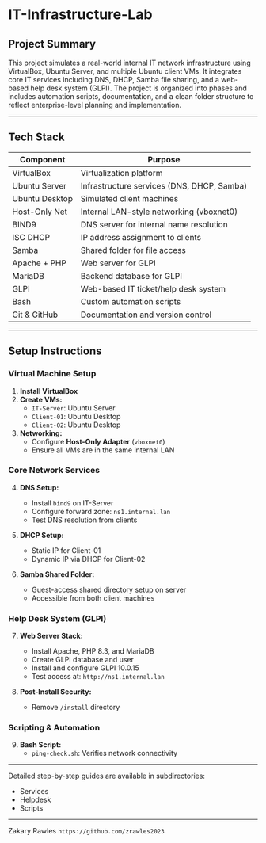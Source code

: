 # IT-Infrastructure-Lab

## Project Summary

This project simulates a real-world internal IT network infrastructure using VirtualBox, Ubuntu Server, and multiple Ubuntu client VMs. It integrates core IT services including DNS, DHCP, Samba file sharing, and a web-based help desk system (GLPI). The project is organized into phases and includes automation scripts, documentation, and a clean folder structure to reflect enterprise-level planning and implementation.

---

## Tech Stack

| Component      | Purpose                                       |
| -------------- | --------------------------------------------- |
| VirtualBox     | Virtualization platform                       |
| Ubuntu Server  | Infrastructure services (DNS, DHCP, Samba)    |
| Ubuntu Desktop | Simulated client machines                     |
| Host-Only Net  | Internal LAN-style networking (vboxnet0)      |
| BIND9          | DNS server for internal name resolution       |
| ISC DHCP       | IP address assignment to clients              |
| Samba          | Shared folder for file access                 |
| Apache + PHP   | Web server for GLPI                           |
| MariaDB        | Backend database for GLPI                     |
| GLPI           | Web-based IT ticket/help desk system          |
| Bash           | Custom automation scripts                     |
| Git & GitHub   | Documentation and version control             |

---

##  Setup Instructions

### Virtual Machine Setup
1. **Install VirtualBox**
2. **Create VMs:**
   - `IT-Server`: Ubuntu Server
   - `Client-01`: Ubuntu Desktop
   - `Client-02`: Ubuntu Desktop
3. **Networking:**
   - Configure **Host-Only Adapter** (`vboxnet0`)
   - Ensure all VMs are in the same internal LAN

###  Core Network Services
4. **DNS Setup:**
   - Install `bind9` on IT-Server
   - Configure forward zone: `ns1.internal.lan`
   - Test DNS resolution from clients

5. **DHCP Setup:**
   - Static IP for Client-01
   - Dynamic IP via DHCP for Client-02

6. **Samba Shared Folder:**
   - Guest-access shared directory setup on server
   - Accessible from both client machines

###  Help Desk System (GLPI)
7. **Web Server Stack:**
   - Install Apache, PHP 8.3, and MariaDB
   - Create GLPI database and user
   - Install and configure GLPI 10.0.15
   - Test access at: `http://ns1.internal.lan`

8. **Post-Install Security:**
   - Remove `/install` directory

###  Scripting & Automation
9. **Bash Script:**
   - `ping-check.sh`: Verifies network connectivity

---

 Detailed step-by-step guides are available in subdirectories:
- Services
- Helpdesk
- Scripts

---

Zakary Rawles 
`https://github.com/zrawles2023`


